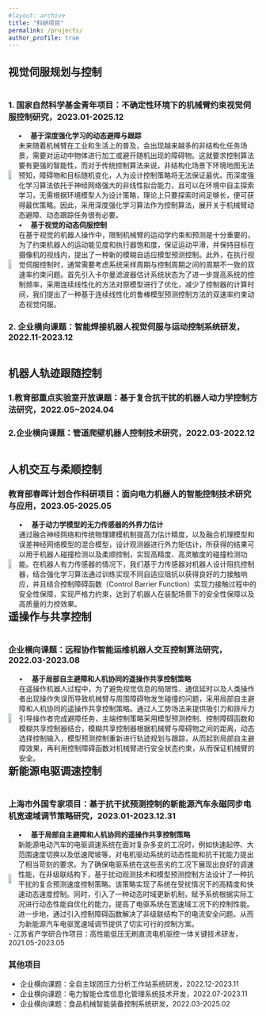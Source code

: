 ```yaml
---
#layout: archive
title: "科研项目"
permalink: /projects/
author_profile: true
---
```

<head>
  <title>并列GIF与文字</title>
  <style>
    .container {
      display: flex;
      align-items: center;
    }
    .image {
      flex: 1;
      margin-right: 20px;
    }

  </style>
</head>

<h2>视觉伺服规划与控制</h2>
<div id="item_1_1" style="float:left;">
  <h3>1. 国家自然科学基金青年项目：不确定性环境下的机械臂约束视觉伺服控制研究，2023.01-2025.12</h3>
  <body>
    <div class="container">
      <image src="https://jianliangmao.github.io/_pages/gif/国青基强化学习动态避障.gif" style="width:30%" alt="">
      <div id="item_1_1_1">
          <b>&#8226; &emsp;基于深度强化学习的动态避障与跟踪</b><br>
          未来随着机械臂在工业和生活上的普及，会出现越来越多的非结构化任务场景，需要对运动中物体进行加工或避开随机出现的障碍物。这就要求控制算法要有更强的智能性，而对于传统控制算法来说，非结构化场景下环境地图无法预知，障碍物和目标随机变化，人为设计控制策略将无法保证最优。而深度强化学习算法依托于神经网络强大的非线性拟合能力，且可以在环境中自主探索学习，无需根据环境模型人为设计策略，理论上只要探索时间足够长，便可获得最优策略。因此，采用深度强化学习算法作为控制算法，展开关于机械臂动态避障、动态跟踪任务很有必要。
      </div>
    </div>
  </body>
    <div class="container">
      <image  src="https://jianliangmao.github.io/_pages/gif/国青模糊自适应模型预测控制.gif" style="width:30%" alt="">
      <div id="item_1_1_2">
        <b>&#8226; &emsp;基于视觉的动态伺服控制</b><br>
        在基于视觉的机器人操作中，限制机械臂的运动学约束和预测是十分重要的，为了约束机器人的运动能见度和执行器饱和度，保证运动平滑，并保持目标在摄像机的视线内，提出了一种新的模糊自适应模型预测控制。此外，在执行视觉伺服控制时，通常需要考虑系统采样周期与控制周期之间的周期不一致的双速率约束问题。首先引入卡尔曼滤波器估计系统状态为了进一步提高系统的控制频率，采用连续线性化的方法对原模型进行了优化，减少了控制器的计算时间，我们提出了一种基于连续线性化的鲁棒模型预测控制方法的双速率约束动态视觉伺服。
      </div>
    </div>
  </body>
</div>

<div id="item_1_2" style="float:left;clear:both;">
  <h3>2. 企业横向课题：智能焊接机器人视觉伺服与运动控制系统研发，2022.11-2023.12</h3>
</div>


<div id="item_2_1" style="float:left;clear:both;">
  <h2>机器人轨迹跟随控制</h2>
  <h3>1.教育部重点实验室开放课题：基于复合抗干扰的机器人动力学控制方法研究，2022.05~2024.04</h3>
  <h3>2.企业横向课题：管道爬壁机器人控制技术研究，2022.03-2022.12</h3>
</div>
<div id="item_3_1" style="float:left;clear:both;">
<h2>人机交互与柔顺控制</h2>
<h3>教育部春晖计划合作科研项目：面向电力机器人的智能控制技术研究与应用，2023.05-2025.05</h3>
  <body>
    <div class="container">
      <image src="https://jianliangmao.github.io/_pages//gif/遥操作.gif"style="width:30%" alt="">
      <div id="item_3_1_1">
        &#8226; &emsp;<b>基于动力学模型的无力传感器的外界力估计</b><br>
        通过融合神经网络和传统物理建模机制提高力估计精度，以及融合机理模型和误差神经网络模型的混合模型，设计观测器进行外力矩估计，所获得的结果可以用于机器人碰撞检测以及柔顺控制，实现高精度、高灵敏度的碰撞检测功能。在机器人有力传感器的情况下，我们基于力传感器对机器人设计阻抗控制器，结合强化学习算法通过训练实现不同自适应阻抗以获得良好的力接触响应，并且结合控制障碍函数（Control Barrier Function）实现力接触过程中的安全性保障，实现严格力约束，达到了机器人在装配场景下的安全性保障以及高质量的力控效果。
      </div>
    </div>
  </body>
</div>

<h2>遥操作与共享控制</h2>
<div id="item_4_1" style="float:left;clear:both;">
  <h3>企业横向课题：远程协作智能运维机器人交互控制算法研究，2022.03-2023.08</h3>
    <body>
    <div class="container">
      <image src="https://jianliangmao.github.io/_pages//gif/主动柔顺控制.gif"style="width:30%" alt="">
      <div id="item_4_1_1">
        &#8226; &emsp;<b>基于局部自主避障和人机协同的遥操作共享控制策略</b><br>
        在遥操作机器人过程中，为了避免视觉信息的局限性、通信延时以及人类操作者出现操作失误而导致机械臂与周围障碍物发生碰撞的问题，采用局部自主避障和人机协同的遥操作共享控制策略。通过人工势场法来提供吸引力和排斥力引导操作者完成避障任务，主端控制策略采用模型预测控制、控制障碍函数和模糊共享控制器结合，模糊共享控制器根据机械臂与障碍物之间的距离，动态选择控制输入，模型预测控制重新进行轨迹规划与跟踪，从而起到局部自主避障效果，再利用控制障碍函数对机械臂进行安全状态约束，从而保证机械臂的安全。
      </div>
    </div>
    </body>
</div>


<h2>新能源电驱调速控制</h2>
<div id="item_5_1" style="float:left;clear:both;">
  <h3>上海市外国专家项目：基于抗干扰预测控制的新能源汽车永磁同步电机宽速域调节策略研究，2023.01-2023.12.31</h3>
    <body>
    <div class="container">
      <image src="https://jianliangmao.github.io/_pages//gif/主动柔顺控制.gif"style="width:30%" alt="">
      <div id="item_5_1_1">
        &#8226; &emsp;<b>基于局部自主避障和人机协同的遥操作共享控制策略</b><br>
        新能源电动汽车的电驱调速系统在面对复杂多变的工况时，例如快速起停、大范围速度切换以及低速爬坡等，对电机驱动系统的动态性能和抗干扰能力提出了相当苛刻的要求。为了确保电驱系统在这些恶劣的工况下展现出良好的调速性能，在非级联结构下，基于扰动观测技术和模型预测控制方法设计了一种抗干扰的复合预测速度控制策略。该策略实现了系统在受扰情况下的高精度和快速动态速度控制。同时，引入了一种动态时域更新机制，赋予系统根据实际工况进行动态性能自优化的能力，提高了电驱系统在宽速域工况下的控制性能。进一步地，通过引入控制障碍函数解决了非级联结构下的电流安全问题。从而为新能源汽车电驱宽速域调节提供了切实可行的控制方案。
      </div>
    </div>
    </body>
- 江苏省产学研合作项目：高性能低压无刷直流电机驱控一体关键技术研发，2021.05-2023.05

### 其他项目

- 企业横向课题：全自主球团压力分析工作站系统研发，2022.12-2023.11
- 企业横向课题：电力智能仓库信息化管理系统技术开发，2022.07-2023.11
- 企业横向课题：食品机械智能装备控制系统研发，2022.03-2025.02

